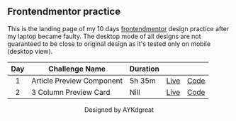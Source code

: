 ## Frontendmentor practice

This is the landing page of my 10 days [frontendmentor](http://frontendmentor.io) design practice after my laptop became faulty. The desktop mode of all designs are not guaranteed to be close to original design as it's tested only on mobile (desktop view).

| Day | Challenge Name | Duration |   |   |
|:-----:| -------------- | -------- |---| ---|
| 1 | Article Preview Component | 5h 35m | [Live](http://frmentor-practice.vercel.app/project1/index.html) | [Code](http://github.com/aykdgreat/frmentor-practice/tree/main/project1) |
| 2 | 3 Column Preview Card | Nill | [Live](http://frmentor-practice.vercel.app/project2/index.html) | [Code](tree/main/project2) |

<p style="text-align:center;">
  Designed by AYKdgreat
</p>